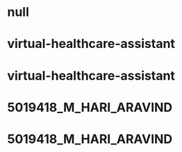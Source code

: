 # null
# virtual-healthcare-assistant
# virtual-healthcare-assistant
# 5019418_M_HARI_ARAVIND
# 5019418_M_HARI_ARAVIND
